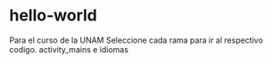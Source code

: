 # hello-world
Para el curso de la UNAM
Seleccione cada rama para ir al respectivo codigo.
activity_mains e idiomas
